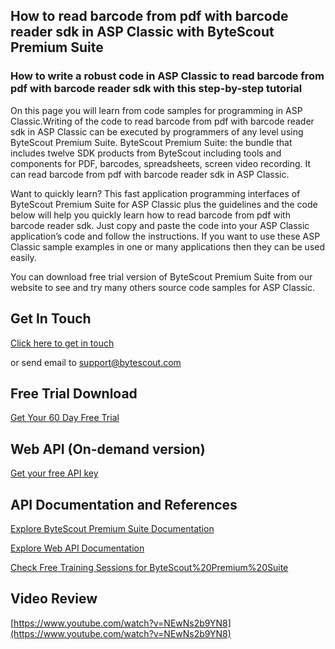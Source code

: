 ## How to read barcode from pdf with barcode reader sdk in ASP Classic with ByteScout Premium Suite

### How to write a robust code in ASP Classic to read barcode from pdf with barcode reader sdk with this step-by-step tutorial

On this page you will learn from code samples for programming in ASP Classic.Writing of the code to read barcode from pdf with barcode reader sdk in ASP Classic can be executed by programmers of any level using ByteScout Premium Suite. ByteScout Premium Suite: the bundle that includes twelve SDK products from ByteScout including tools and components for PDF, barcodes, spreadsheets, screen video recording. It can read barcode from pdf with barcode reader sdk in ASP Classic.

Want to quickly learn? This fast application programming interfaces of ByteScout Premium Suite for ASP Classic plus the guidelines and the code below will help you quickly learn how to read barcode from pdf with barcode reader sdk. Just copy and paste the code into your ASP Classic application’s code and follow the instructions. If you want to use these ASP Classic sample examples in one or many applications then they can be used easily.

You can download free trial version of ByteScout Premium Suite from our website to see and try many others source code samples for ASP Classic.

## Get In Touch

[Click here to get in touch](https://bytescout.zendesk.com/hc/en-us/requests/new?subject=ByteScout%20Premium%20Suite%20Question)

or send email to [support@bytescout.com](mailto:support@bytescout.com?subject=ByteScout%20Premium%20Suite%20Question) 

## Free Trial Download

[Get Your 60 Day Free Trial](https://bytescout.com/download/web-installer?utm_source=github-readme)

## Web API (On-demand version)

[Get your free API key](https://pdf.co/documentation/api?utm_source=github-readme)

## API Documentation and References

[Explore ByteScout Premium Suite Documentation](https://bytescout.com/documentation/index.html?utm_source=github-readme)

[Explore Web API Documentation](https://pdf.co/documentation/api?utm_source=github-readme)

[Check Free Training Sessions for ByteScout%20Premium%20Suite](https://academy.bytescout.com/)

## Video Review

[https://www.youtube.com/watch?v=NEwNs2b9YN8](https://www.youtube.com/watch?v=NEwNs2b9YN8)